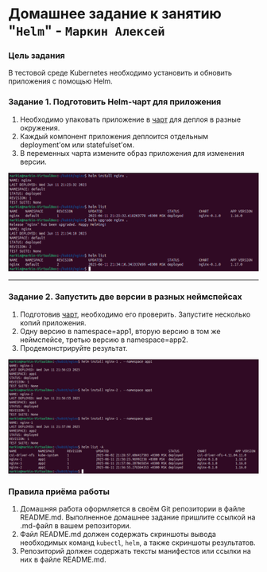 # Домашнее задание к занятию "`Helm`" - `Маркин Алексей`

### Цель задания

В тестовой среде Kubernetes необходимо установить и обновить приложения с помощью Helm.

### Задание 1. Подготовить Helm-чарт для приложения

1. Необходимо упаковать приложение в [чарт](https://github.com/Markin-AI/kub-10/tree/main/nginx) для деплоя в разные окружения. 
2. Каждый компонент приложения деплоится отдельным deployment’ом или statefulset’ом.
3. В переменных чарта измените образ приложения для изменения версии.

![1](https://github.com/Markin-AI/kub-10/blob/main/img/1.png)

------
### Задание 2. Запустить две версии в разных неймспейсах

1. Подготовив [чарт](https://github.com/Markin-AI/kub-10/tree/main/nginx), необходимо его проверить. Запуститe несколько копий приложения.
2. Одну версию в namespace=app1, вторую версию в том же неймспейсе, третью версию в namespace=app2.
3. Продемонстрируйте результат.

![2](https://github.com/Markin-AI/kub-10/blob/main/img/2.png)

### Правила приёма работы

1. Домашняя работа оформляется в своём Git репозитории в файле README.md. Выполненное домашнее задание пришлите ссылкой на .md-файл в вашем репозитории.
2. Файл README.md должен содержать скриншоты вывода необходимых команд `kubectl`, `helm`, а также скриншоты результатов.
3. Репозиторий должен содержать тексты манифестов или ссылки на них в файле README.md.